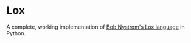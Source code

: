 # Lox

A complete, working implementation of [Bob Nystrom's Lox language][lox] in Python.

[lox]: http://craftinginterpreters.com
